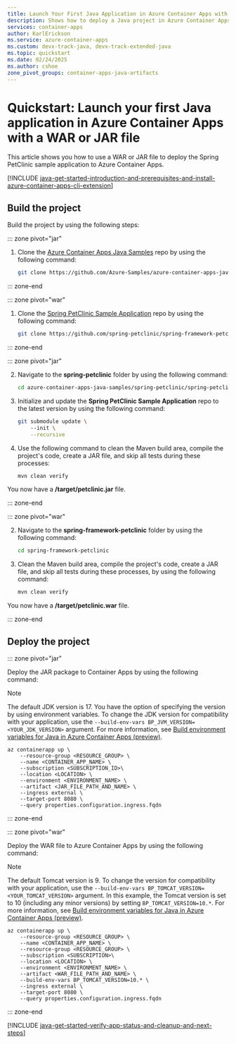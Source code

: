 ```yaml
---
title: Launch Your First Java Application in Azure Container Apps with a WAR or JAR File
description: Shows how to deploy a Java project in Azure Container Apps with a WAR or JAR file.
services: container-apps
author: KarlErickson
ms.service: azure-container-apps
ms.custom: devx-track-java, devx-track-extended-java
ms.topic: quickstart
ms.date: 02/24/2025
ms.author: cshoe
zone_pivot_groups: container-apps-java-artifacts
---
```


# Quickstart: Launch your first Java application in Azure Container Apps with a WAR or JAR file

This article shows you how to use a WAR or JAR file to deploy the Spring PetClinic sample application to Azure Container Apps.

[!INCLUDE [java-get-started-introduction-and-prerequisites-and-install-azure-container-apps-cli-extension](includes/java-get-started-introduction-and-prerequisites-and-install-azure-container-apps-cli-extension.md)]

## Build the project

Build the project by using the following steps:

::: zone pivot="jar"

1. Clone the [Azure Container Apps Java Samples](https://github.com/Azure-Samples/azure-container-apps-java-samples) repo by using the following command:

    ```bash
    git clone https://github.com/Azure-Samples/azure-container-apps-java-samples.git
    ```

::: zone-end

::: zone pivot="war"

1. Clone the [Spring PetClinic Sample Application](https://github.com/spring-petclinic/spring-framework-petclinic) repo by using the following command:

    ```bash
    git clone https://github.com/spring-petclinic/spring-framework-petclinic.git
    ```

::: zone-end

::: zone pivot="jar"

2. Navigate to the **spring-petclinic** folder by using the following command:

    ```bash
    cd azure-container-apps-java-samples/spring-petclinic/spring-petclinic/
    ```

1. Initialize and update the **Spring PetClinic Sample Application** repo to the latest version by using the following command:

    ```bash
    git submodule update \ 
        --init \
        --recursive
    ```

1. Use the following command to clean the Maven build area, compile the project's code, create a JAR file, and skip all tests during these processes:

    ```bash
    mvn clean verify
    ```

You now have a **/target/petclinic.jar** file.

::: zone-end

::: zone pivot="war"

2. Navigate to the **spring-framework-petclinic** folder by using the following command:

    ```bash
    cd spring-framework-petclinic
    ```

1. Clean the Maven build area, compile the project's code, create a JAR file, and skip all tests during these processes, by using the following command:

    ```bash
    mvn clean verify
    ```

You now have a **/target/petclinic.war** file.

::: zone-end

## Deploy the project

::: zone pivot="jar"

Deploy the JAR package to Container Apps by using the following command:

> [!NOTE]
> The default JDK version is 17. You have the option of specifying the version by using environment variables. To change the JDK version for compatibility with your application, use the `--build-env-vars BP_JVM_VERSION=<YOUR_JDK_VERSION>` argument. For more information, see [Build environment variables for Java in Azure Container Apps (preview)](java-build-environment-variables.md).

```azurecli
az containerapp up \
    --resource-group <RESOURCE_GROUP> \
    --name <CONTAINER_APP_NAME> \
    --subscription <SUBSCRIPTION_ID>\
    --location <LOCATION> \
    --environment <ENVIRONMENT_NAME> \
    --artifact <JAR_FILE_PATH_AND_NAME> \
    --ingress external \
    --target-port 8080 \
    --query properties.configuration.ingress.fqdn
```

::: zone-end

::: zone pivot="war"

Deploy the WAR file to Azure Container Apps by using the following command:

> [!NOTE]
> The default Tomcat version is 9. To change the version for compatibility with your application, use the `--build-env-vars BP_TOMCAT_VERSION=<YOUR_TOMCAT_VERSION>` argument. In this example, the Tomcat version is set to 10 (including any minor versions) by setting `BP_TOMCAT_VERSION=10.*`. For more information, see [Build environment variables for Java in Azure Container Apps (preview)](java-build-environment-variables.md).

```azurecli
az containerapp up \
    --resource-group <RESOURCE_GROUP> \
    --name <CONTAINER_APP_NAME> \
    --resource-group <RESOURCE_GROUP> \
    --subscription <SUBSCRIPTION>\
    --location <LOCATION> \
    --environment <ENVIRONMENT_NAME> \
    --artifact <WAR_FILE_PATH_AND_NAME> \
    --build-env-vars BP_TOMCAT_VERSION=10.* \
    --ingress external \
    --target-port 8080 \
    --query properties.configuration.ingress.fqdn
```

::: zone-end

[!INCLUDE [java-get-started-verify-app-status-and-cleanup-and-next-steps](includes/java-get-started-verify-app-status-and-cleanup-and-next-steps.md)]
